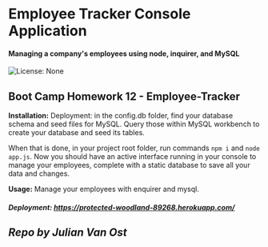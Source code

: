 # Employee Tracker Console Application 
#### Managing a company's employees using node, inquirer, and MySQL
![License: None](https://img.shields.io/badge/License-None-brightgreen)

__Boot Camp Homework 12 - Employee-Tracker__
---
__Installation:__
Deployment: in the config.db folder, find your database schema and seed files for MySQL. Query those within MySQL workbench to create your database and seed its tables.

When that is done, in your project root folder, run commands ```npm i```  and ```node app.js```.  Now you should have an active interface running in your console to manage your employees, complete with a static database to save all your data and changes.

__Usage:__
Manage your employees with enquirer and mysql. 
##### Deployment: <https://protected-woodland-89268.herokuapp.com/>

## _Repo by Julian Van Ost_
